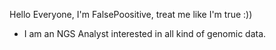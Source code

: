 Hello Everyone, I'm FalsePoositive, treat me like I'm true :))
- I am an NGS Analyst interested in all kind of genomic data.
<!---
FalsePoositive/FalsePoositive is a ✨ special ✨ repository because its `README.md` (this file) appears on your GitHub profile.
You can click the Preview link to take a look at your changes.
--->
